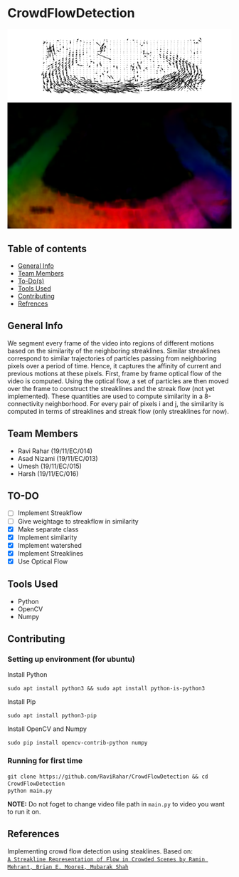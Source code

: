 # CrowdFlowDetection

![Image](https://github.com/RaviRahar/CrowdFlowDetection/blob/main/results/streaklines.png)
![Image](https://github.com/RaviRahar/CrowdFlowDetection/blob/main/results/opticalhsv.png)

## Table of contents
- [General Info](#General-Info)
- [Team Members](#Team-Members)
- [To-Do(s)](#TO-DO)
- [Tools Used](#Tools-Used)
- [Contributing](#Contributing)
- [Refrences](#References)

## General Info
We segment every frame of the video into regions of different motions based on the similarity of the neighboring streaklines. Similar streaklines correspond to similar trajectories of particles passing from neighboring pixels over a period of time. Hence, it captures the affinity of current and previous motions at these pixels. First, frame by frame optical flow of the video is computed. Using the optical flow, a set of particles are then moved over the frame to construct the streaklines and the streak flow (not yet implemented). These quantities are used to compute similarity in a 8-connectivity neighborhood. For every pair of pixels i and j, the similarity is computed in terms of streaklines and streak flow (only streaklines for now).

## Team Members

- Ravi Rahar   (19/11/EC/014)
- Asad Nizami  (19/11/EC/013)
- Umesh        (19/11/EC/015)
- Harsh        (19/11/EC/016)

## TO-DO

- [ ] Implement Streakflow
- [ ] Give weightage to streakflow in similarity
- [x] Make separate class
- [x] Implement similarity
- [x] Implement watershed
- [x] Implement Streaklines  
- [x] Use Optical Flow

## Tools Used
- Python
- OpenCV
- Numpy

## Contributing


### Setting up environment (for ubuntu)

Install Python

    sudo apt install python3 && sudo apt install python-is-python3
    
Install Pip
    
    sudo apt install python3-pip
    
Install OpenCV and Numpy
    
    sudo pip install opencv-contrib-python numpy
    
### Running for first time
    
    git clone https://github.com/RaviRahar/CrowdFlowDetection && cd CrowdFlowDetection  
    python main.py  
    
**NOTE:** Do not foget to change video file path in `main.py` to video you want to run it on.

## References
Implementing crowd flow detection using steaklines. Based on:  
[`A Streakline Representation of Flow in Crowded Scenes by Ramin Mehran†, Brian E. Moore‡, Mubarak Shah`][1]

[1]: (https://www.crcv.ucf.edu/papers/eccv2010/Mehran_ECCV_2010.pdf)
